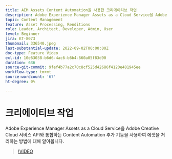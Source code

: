 ```yaml
---
title: AEM Assets Content Automation을 사용한 크리에이티브 작업
description: Adobe Experience Manager Assets as a Cloud Service을 Adobe Creative Cloud 서비스 API와 통합하는 Content Automation 추가 기능을 사용하여 에셋을 처리하는 방법에 대해 알아봅니다.
topic: Content Management
feature: Asset Processing, Renditions
role: Leader, Architect, Developer, Admin, User
level: Beginner
jira: KT-8073
thumbnail: 336540.jpeg
last-substantial-update: 2022-09-02T00:00:00Z
doc-type: Feature Video
exl-id: 10e63038-b6d6-4ac6-b6b4-660a05f83d90
duration: 636
source-git-commit: 9fef4b77a2c70c8cf525d42686f4120e481945ee
workflow-type: tm+mt
source-wordcount: '67'
ht-degree: 0%

---
```


# 크리에이티브 작업

Adobe Experience Manager Assets as a Cloud Service을 Adobe Creative Cloud 서비스 API와 통합하는 Content Automation 추가 기능을 사용하여 에셋을 처리하는 방법에 대해 알아봅니다.

>[!VIDEO](https://video.tv.adobe.com/v/336540?quality=12&learn=on)
